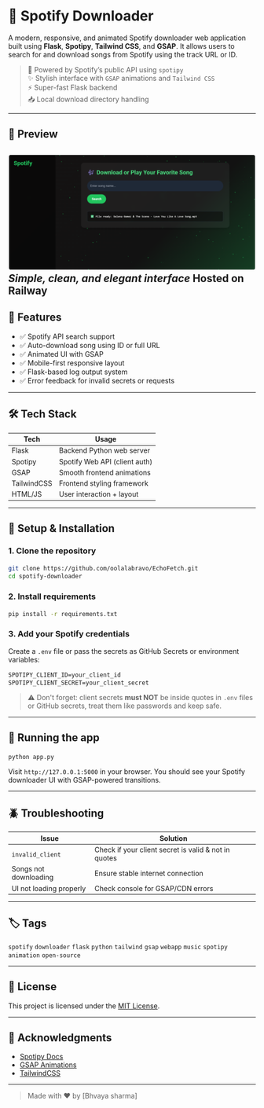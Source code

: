 
# 🎵 Spotify Downloader

A modern, responsive, and animated Spotify downloader web application built using **Flask**, **Spotipy**, **Tailwind CSS**, and **GSAP**. It allows users to search for and download songs from Spotify using the track URL or ID.  

> 🔐 Powered by Spotify’s public API using `spotipy`  
> ✨ Stylish interface with `GSAP` animations and `Tailwind CSS`  
> ⚡ Super-fast Flask backend  
> 📥 Local download directory handling  

---

## 📸 Preview

[![Website Preview](./preview.png)](https://echofetch-production.up.railway.app/)
*Simple, clean, and elegant interface*
Hosted on Railway 
---

## 🚀 Features

- ✅ Spotify API search support  
- ✅ Auto-download song using ID or full URL  
- ✅ Animated UI with GSAP  
- ✅ Mobile-first responsive layout  
- ✅ Flask-based log output system  
- ✅ Error feedback for invalid secrets or requests

---

## 🛠️ Tech Stack

| Tech       | Usage                          |
|------------|--------------------------------|
| Flask      | Backend Python web server      |
| Spotipy    | Spotify Web API (client auth)  |
| GSAP       | Smooth frontend animations     |
| TailwindCSS| Frontend styling framework     |
| HTML/JS    | User interaction + layout      |

---

## 🔐 Setup & Installation

### 1. Clone the repository

```bash
git clone https://github.com/oolalabravo/EchoFetch.git
cd spotify-downloader
````

### 2. Install requirements

```bash
pip install -r requirements.txt
```

### 3. Add your Spotify credentials

Create a `.env` file or pass the secrets as GitHub Secrets or environment variables:

```
SPOTIPY_CLIENT_ID=your_client_id
SPOTIPY_CLIENT_SECRET=your_client_secret
```

> ⚠️ Don't forget: client secrets **must NOT** be inside quotes in `.env` files or GitHub secrets, treat them like passwords and keep safe.

---

## 🔧 Running the app

```bash
python app.py
```

Visit `http://127.0.0.1:5000` in your browser.
You should see your Spotify downloader UI with GSAP-powered transitions.

---

## 🪲 Troubleshooting

| Issue                   | Solution                                             |
| ----------------------- | ---------------------------------------------------- |
| `invalid_client`        | Check if your client secret is valid & not in quotes |
| Songs not downloading   | Ensure stable internet connection                 |
| UI not loading properly | Check console for GSAP/CDN errors                    |

---

## 🏷️ Tags

`spotify` `downloader` `flask` `python` `tailwind` `gsap` `webapp` `music` `spotipy` `animation` `open-source`

---

## 📄 License

This project is licensed under the [MIT License](./LICENSE).

---

## 🙌 Acknowledgments

* [Spotipy Docs](https://spotipy.readthedocs.io/)
* [GSAP Animations](https://greensock.com/gsap/)
* [TailwindCSS](https://tailwindcss.com/)

---

> Made with ❤️ by \[Bhvaya sharma]

